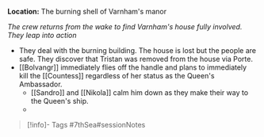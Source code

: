 **Location:** The burning shell of Varnham's manor

*The crew returns from the wake to find Varnham's house fully involved.  They leap into action*

- They deal with the burning building.  The house is lost but the people are safe.  They discover that Tristan was removed from the house via Porte.
- [[Bolvangr]] immediately flies off the handle and plans to immediately kill the [[Countess]] regardless of her status as the Queen's Ambassador.
	- [[Sandro]] and [[Nikola]] calm him down as they make their way to the Queen's ship.
	- 

> [!info]- Tags
> #7thSea#sessionNotes <game>

